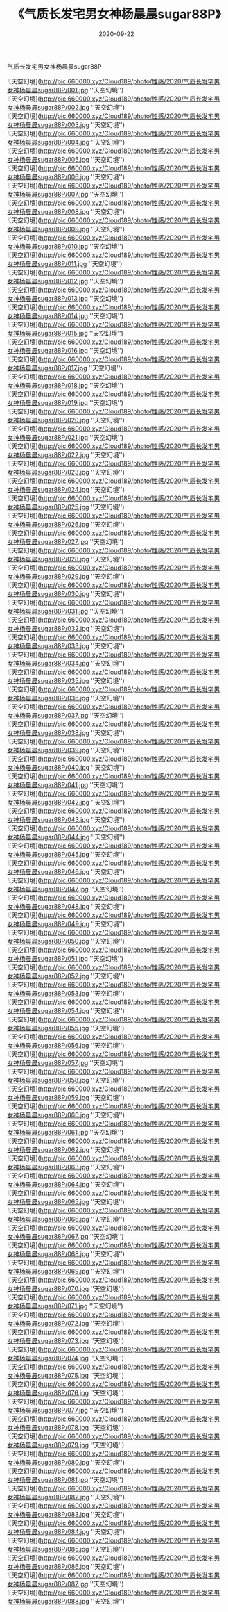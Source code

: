 ﻿---
layout: post
title:  《气质长发宅男女神杨晨晨sugar88P》
date:   2020-09-22
img: http://pic.660000.xyz/Cloud189/photo/性感/2020/气质长发宅男女神杨晨晨sugar88P/000.jpg
categories: [美女, 性感, 泳衣]
---

气质长发宅男女神杨晨晨sugar88P



![天空幻境](http://pic.660000.xyz/Cloud189/photo/性感/2020/气质长发宅男女神杨晨晨sugar88P/001.jpg ''天空幻境'') <br>
![天空幻境](http://pic.660000.xyz/Cloud189/photo/性感/2020/气质长发宅男女神杨晨晨sugar88P/002.jpg ''天空幻境'') <br>
![天空幻境](http://pic.660000.xyz/Cloud189/photo/性感/2020/气质长发宅男女神杨晨晨sugar88P/003.jpg ''天空幻境'') <br>
![天空幻境](http://pic.660000.xyz/Cloud189/photo/性感/2020/气质长发宅男女神杨晨晨sugar88P/004.jpg ''天空幻境'') <br>
![天空幻境](http://pic.660000.xyz/Cloud189/photo/性感/2020/气质长发宅男女神杨晨晨sugar88P/005.jpg ''天空幻境'') <br>
![天空幻境](http://pic.660000.xyz/Cloud189/photo/性感/2020/气质长发宅男女神杨晨晨sugar88P/006.jpg ''天空幻境'') <br>
![天空幻境](http://pic.660000.xyz/Cloud189/photo/性感/2020/气质长发宅男女神杨晨晨sugar88P/007.jpg ''天空幻境'') <br>
![天空幻境](http://pic.660000.xyz/Cloud189/photo/性感/2020/气质长发宅男女神杨晨晨sugar88P/008.jpg ''天空幻境'') <br>
![天空幻境](http://pic.660000.xyz/Cloud189/photo/性感/2020/气质长发宅男女神杨晨晨sugar88P/009.jpg ''天空幻境'') <br>
![天空幻境](http://pic.660000.xyz/Cloud189/photo/性感/2020/气质长发宅男女神杨晨晨sugar88P/010.jpg ''天空幻境'') <br>
![天空幻境](http://pic.660000.xyz/Cloud189/photo/性感/2020/气质长发宅男女神杨晨晨sugar88P/011.jpg ''天空幻境'') <br>
![天空幻境](http://pic.660000.xyz/Cloud189/photo/性感/2020/气质长发宅男女神杨晨晨sugar88P/012.jpg ''天空幻境'') <br>
![天空幻境](http://pic.660000.xyz/Cloud189/photo/性感/2020/气质长发宅男女神杨晨晨sugar88P/013.jpg ''天空幻境'') <br>
![天空幻境](http://pic.660000.xyz/Cloud189/photo/性感/2020/气质长发宅男女神杨晨晨sugar88P/014.jpg ''天空幻境'') <br>
![天空幻境](http://pic.660000.xyz/Cloud189/photo/性感/2020/气质长发宅男女神杨晨晨sugar88P/015.jpg ''天空幻境'') <br>
![天空幻境](http://pic.660000.xyz/Cloud189/photo/性感/2020/气质长发宅男女神杨晨晨sugar88P/016.jpg ''天空幻境'') <br>
![天空幻境](http://pic.660000.xyz/Cloud189/photo/性感/2020/气质长发宅男女神杨晨晨sugar88P/017.jpg ''天空幻境'') <br>
![天空幻境](http://pic.660000.xyz/Cloud189/photo/性感/2020/气质长发宅男女神杨晨晨sugar88P/018.jpg ''天空幻境'') <br>
![天空幻境](http://pic.660000.xyz/Cloud189/photo/性感/2020/气质长发宅男女神杨晨晨sugar88P/019.jpg ''天空幻境'') <br>
![天空幻境](http://pic.660000.xyz/Cloud189/photo/性感/2020/气质长发宅男女神杨晨晨sugar88P/020.jpg ''天空幻境'') <br>
![天空幻境](http://pic.660000.xyz/Cloud189/photo/性感/2020/气质长发宅男女神杨晨晨sugar88P/021.jpg ''天空幻境'') <br>
![天空幻境](http://pic.660000.xyz/Cloud189/photo/性感/2020/气质长发宅男女神杨晨晨sugar88P/022.jpg ''天空幻境'') <br>
![天空幻境](http://pic.660000.xyz/Cloud189/photo/性感/2020/气质长发宅男女神杨晨晨sugar88P/023.jpg ''天空幻境'') <br>
![天空幻境](http://pic.660000.xyz/Cloud189/photo/性感/2020/气质长发宅男女神杨晨晨sugar88P/024.jpg ''天空幻境'') <br>
![天空幻境](http://pic.660000.xyz/Cloud189/photo/性感/2020/气质长发宅男女神杨晨晨sugar88P/025.jpg ''天空幻境'') <br>
![天空幻境](http://pic.660000.xyz/Cloud189/photo/性感/2020/气质长发宅男女神杨晨晨sugar88P/026.jpg ''天空幻境'') <br>
![天空幻境](http://pic.660000.xyz/Cloud189/photo/性感/2020/气质长发宅男女神杨晨晨sugar88P/027.jpg ''天空幻境'') <br>
![天空幻境](http://pic.660000.xyz/Cloud189/photo/性感/2020/气质长发宅男女神杨晨晨sugar88P/028.jpg ''天空幻境'') <br>
![天空幻境](http://pic.660000.xyz/Cloud189/photo/性感/2020/气质长发宅男女神杨晨晨sugar88P/029.jpg ''天空幻境'') <br>
![天空幻境](http://pic.660000.xyz/Cloud189/photo/性感/2020/气质长发宅男女神杨晨晨sugar88P/030.jpg ''天空幻境'') <br>
![天空幻境](http://pic.660000.xyz/Cloud189/photo/性感/2020/气质长发宅男女神杨晨晨sugar88P/031.jpg ''天空幻境'') <br>
![天空幻境](http://pic.660000.xyz/Cloud189/photo/性感/2020/气质长发宅男女神杨晨晨sugar88P/032.jpg ''天空幻境'') <br>
![天空幻境](http://pic.660000.xyz/Cloud189/photo/性感/2020/气质长发宅男女神杨晨晨sugar88P/033.jpg ''天空幻境'') <br>
![天空幻境](http://pic.660000.xyz/Cloud189/photo/性感/2020/气质长发宅男女神杨晨晨sugar88P/034.jpg ''天空幻境'') <br>
![天空幻境](http://pic.660000.xyz/Cloud189/photo/性感/2020/气质长发宅男女神杨晨晨sugar88P/035.jpg ''天空幻境'') <br>
![天空幻境](http://pic.660000.xyz/Cloud189/photo/性感/2020/气质长发宅男女神杨晨晨sugar88P/036.jpg ''天空幻境'') <br>
![天空幻境](http://pic.660000.xyz/Cloud189/photo/性感/2020/气质长发宅男女神杨晨晨sugar88P/037.jpg ''天空幻境'') <br>
![天空幻境](http://pic.660000.xyz/Cloud189/photo/性感/2020/气质长发宅男女神杨晨晨sugar88P/038.jpg ''天空幻境'') <br>
![天空幻境](http://pic.660000.xyz/Cloud189/photo/性感/2020/气质长发宅男女神杨晨晨sugar88P/039.jpg ''天空幻境'') <br>
![天空幻境](http://pic.660000.xyz/Cloud189/photo/性感/2020/气质长发宅男女神杨晨晨sugar88P/040.jpg ''天空幻境'') <br>
![天空幻境](http://pic.660000.xyz/Cloud189/photo/性感/2020/气质长发宅男女神杨晨晨sugar88P/041.jpg ''天空幻境'') <br>
![天空幻境](http://pic.660000.xyz/Cloud189/photo/性感/2020/气质长发宅男女神杨晨晨sugar88P/042.jpg ''天空幻境'') <br>
![天空幻境](http://pic.660000.xyz/Cloud189/photo/性感/2020/气质长发宅男女神杨晨晨sugar88P/043.jpg ''天空幻境'') <br>
![天空幻境](http://pic.660000.xyz/Cloud189/photo/性感/2020/气质长发宅男女神杨晨晨sugar88P/044.jpg ''天空幻境'') <br>
![天空幻境](http://pic.660000.xyz/Cloud189/photo/性感/2020/气质长发宅男女神杨晨晨sugar88P/045.jpg ''天空幻境'') <br>
![天空幻境](http://pic.660000.xyz/Cloud189/photo/性感/2020/气质长发宅男女神杨晨晨sugar88P/046.jpg ''天空幻境'') <br>
![天空幻境](http://pic.660000.xyz/Cloud189/photo/性感/2020/气质长发宅男女神杨晨晨sugar88P/047.jpg ''天空幻境'') <br>
![天空幻境](http://pic.660000.xyz/Cloud189/photo/性感/2020/气质长发宅男女神杨晨晨sugar88P/048.jpg ''天空幻境'') <br>
![天空幻境](http://pic.660000.xyz/Cloud189/photo/性感/2020/气质长发宅男女神杨晨晨sugar88P/049.jpg ''天空幻境'') <br>
![天空幻境](http://pic.660000.xyz/Cloud189/photo/性感/2020/气质长发宅男女神杨晨晨sugar88P/050.jpg ''天空幻境'') <br>
![天空幻境](http://pic.660000.xyz/Cloud189/photo/性感/2020/气质长发宅男女神杨晨晨sugar88P/051.jpg ''天空幻境'') <br>
![天空幻境](http://pic.660000.xyz/Cloud189/photo/性感/2020/气质长发宅男女神杨晨晨sugar88P/052.jpg ''天空幻境'') <br>
![天空幻境](http://pic.660000.xyz/Cloud189/photo/性感/2020/气质长发宅男女神杨晨晨sugar88P/053.jpg ''天空幻境'') <br>
![天空幻境](http://pic.660000.xyz/Cloud189/photo/性感/2020/气质长发宅男女神杨晨晨sugar88P/054.jpg ''天空幻境'') <br>
![天空幻境](http://pic.660000.xyz/Cloud189/photo/性感/2020/气质长发宅男女神杨晨晨sugar88P/055.jpg ''天空幻境'') <br>
![天空幻境](http://pic.660000.xyz/Cloud189/photo/性感/2020/气质长发宅男女神杨晨晨sugar88P/056.jpg ''天空幻境'') <br>
![天空幻境](http://pic.660000.xyz/Cloud189/photo/性感/2020/气质长发宅男女神杨晨晨sugar88P/057.jpg ''天空幻境'') <br>
![天空幻境](http://pic.660000.xyz/Cloud189/photo/性感/2020/气质长发宅男女神杨晨晨sugar88P/058.jpg ''天空幻境'') <br>
![天空幻境](http://pic.660000.xyz/Cloud189/photo/性感/2020/气质长发宅男女神杨晨晨sugar88P/059.jpg ''天空幻境'') <br>
![天空幻境](http://pic.660000.xyz/Cloud189/photo/性感/2020/气质长发宅男女神杨晨晨sugar88P/060.jpg ''天空幻境'') <br>
![天空幻境](http://pic.660000.xyz/Cloud189/photo/性感/2020/气质长发宅男女神杨晨晨sugar88P/061.jpg ''天空幻境'') <br>
![天空幻境](http://pic.660000.xyz/Cloud189/photo/性感/2020/气质长发宅男女神杨晨晨sugar88P/062.jpg ''天空幻境'') <br>
![天空幻境](http://pic.660000.xyz/Cloud189/photo/性感/2020/气质长发宅男女神杨晨晨sugar88P/063.jpg ''天空幻境'') <br>
![天空幻境](http://pic.660000.xyz/Cloud189/photo/性感/2020/气质长发宅男女神杨晨晨sugar88P/064.jpg ''天空幻境'') <br>
![天空幻境](http://pic.660000.xyz/Cloud189/photo/性感/2020/气质长发宅男女神杨晨晨sugar88P/065.jpg ''天空幻境'') <br>
![天空幻境](http://pic.660000.xyz/Cloud189/photo/性感/2020/气质长发宅男女神杨晨晨sugar88P/066.jpg ''天空幻境'') <br>
![天空幻境](http://pic.660000.xyz/Cloud189/photo/性感/2020/气质长发宅男女神杨晨晨sugar88P/067.jpg ''天空幻境'') <br>
![天空幻境](http://pic.660000.xyz/Cloud189/photo/性感/2020/气质长发宅男女神杨晨晨sugar88P/068.jpg ''天空幻境'') <br>
![天空幻境](http://pic.660000.xyz/Cloud189/photo/性感/2020/气质长发宅男女神杨晨晨sugar88P/069.jpg ''天空幻境'') <br>
![天空幻境](http://pic.660000.xyz/Cloud189/photo/性感/2020/气质长发宅男女神杨晨晨sugar88P/070.jpg ''天空幻境'') <br>
![天空幻境](http://pic.660000.xyz/Cloud189/photo/性感/2020/气质长发宅男女神杨晨晨sugar88P/071.jpg ''天空幻境'') <br>
![天空幻境](http://pic.660000.xyz/Cloud189/photo/性感/2020/气质长发宅男女神杨晨晨sugar88P/072.jpg ''天空幻境'') <br>
![天空幻境](http://pic.660000.xyz/Cloud189/photo/性感/2020/气质长发宅男女神杨晨晨sugar88P/073.jpg ''天空幻境'') <br>
![天空幻境](http://pic.660000.xyz/Cloud189/photo/性感/2020/气质长发宅男女神杨晨晨sugar88P/074.jpg ''天空幻境'') <br>
![天空幻境](http://pic.660000.xyz/Cloud189/photo/性感/2020/气质长发宅男女神杨晨晨sugar88P/075.jpg ''天空幻境'') <br>
![天空幻境](http://pic.660000.xyz/Cloud189/photo/性感/2020/气质长发宅男女神杨晨晨sugar88P/076.jpg ''天空幻境'') <br>
![天空幻境](http://pic.660000.xyz/Cloud189/photo/性感/2020/气质长发宅男女神杨晨晨sugar88P/077.jpg ''天空幻境'') <br>
![天空幻境](http://pic.660000.xyz/Cloud189/photo/性感/2020/气质长发宅男女神杨晨晨sugar88P/078.jpg ''天空幻境'') <br>
![天空幻境](http://pic.660000.xyz/Cloud189/photo/性感/2020/气质长发宅男女神杨晨晨sugar88P/079.jpg ''天空幻境'') <br>
![天空幻境](http://pic.660000.xyz/Cloud189/photo/性感/2020/气质长发宅男女神杨晨晨sugar88P/080.jpg ''天空幻境'') <br>
![天空幻境](http://pic.660000.xyz/Cloud189/photo/性感/2020/气质长发宅男女神杨晨晨sugar88P/081.jpg ''天空幻境'') <br>
![天空幻境](http://pic.660000.xyz/Cloud189/photo/性感/2020/气质长发宅男女神杨晨晨sugar88P/082.jpg ''天空幻境'') <br>
![天空幻境](http://pic.660000.xyz/Cloud189/photo/性感/2020/气质长发宅男女神杨晨晨sugar88P/083.jpg ''天空幻境'') <br>
![天空幻境](http://pic.660000.xyz/Cloud189/photo/性感/2020/气质长发宅男女神杨晨晨sugar88P/084.jpg ''天空幻境'') <br>
![天空幻境](http://pic.660000.xyz/Cloud189/photo/性感/2020/气质长发宅男女神杨晨晨sugar88P/085.jpg ''天空幻境'') <br>
![天空幻境](http://pic.660000.xyz/Cloud189/photo/性感/2020/气质长发宅男女神杨晨晨sugar88P/086.jpg ''天空幻境'') <br>
![天空幻境](http://pic.660000.xyz/Cloud189/photo/性感/2020/气质长发宅男女神杨晨晨sugar88P/087.jpg ''天空幻境'') <br>
![天空幻境](http://pic.660000.xyz/Cloud189/photo/性感/2020/气质长发宅男女神杨晨晨sugar88P/088.jpg ''天空幻境'') <br>